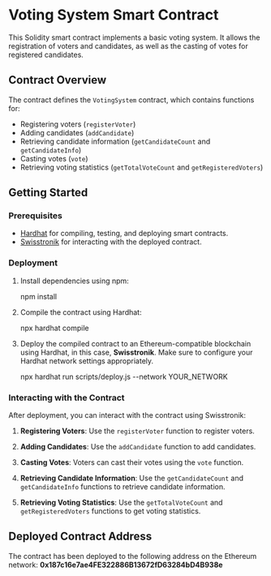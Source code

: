 # Voting System Smart Contract

This Solidity smart contract implements a basic voting system. It allows the registration of voters and candidates, as well as the casting of votes for registered candidates.

## Contract Overview

The contract defines the `VotingSystem` contract, which contains functions for:

- Registering voters (`registerVoter`)
- Adding candidates (`addCandidate`)
- Retrieving candidate information (`getCandidateCount` and `getCandidateInfo`)
- Casting votes (`vote`)
- Retrieving voting statistics (`getTotalVoteCount` and `getRegisteredVoters`)

## Getting Started

### Prerequisites

- [Hardhat](https://hardhat.org/) for compiling, testing, and deploying smart contracts.
- [Swisstronik](https://swisstronik.gitbook.io/swisstronik-docs/about-swisstronik/block-explorers) for interacting with the deployed contract.

### Deployment

1. Install dependencies using npm:

   npm install

2. Compile the contract using Hardhat:

   npx hardhat compile

3. Deploy the compiled contract to an Ethereum-compatible blockchain using Hardhat, in this case, **Swisstronik**. Make sure to configure your Hardhat network settings appropriately.

   npx hardhat run scripts/deploy.js --network YOUR_NETWORK

### Interacting with the Contract

After deployment, you can interact with the contract using Swisstronik:

1. **Registering Voters**: Use the `registerVoter` function to register voters.

2. **Adding Candidates**: Use the `addCandidate` function to add candidates.

3. **Casting Votes**: Voters can cast their votes using the `vote` function.

4. **Retrieving Candidate Information**: Use the `getCandidateCount` and `getCandidateInfo` functions to retrieve candidate information.

5. **Retrieving Voting Statistics**: Use the `getTotalVoteCount` and `getRegisteredVoters` functions to get voting statistics.

## Deployed Contract Address

The contract has been deployed to the following address on the Ethereum network: **0x187c16e7ae4FE322886B13672fD63284bD4B938e**
